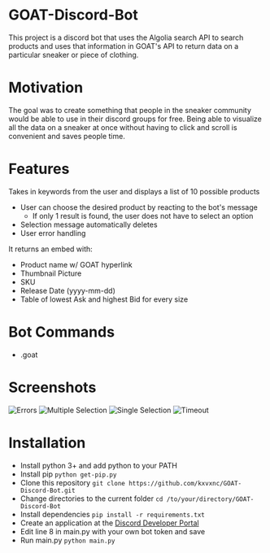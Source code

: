 # GOAT-Discord-Bot
This project is a discord bot that uses the Algolia search API to search products and uses that information in GOAT's API to return data on a particular sneaker or piece of clothing.

# Motivation
The goal was to create something that people in the sneaker community would be able to use in their discord groups for free. Being able to visualize all the data on a sneaker at once without having to click and scroll is convenient and saves people time.

# Features
Takes in keywords from the user and displays a list of 10 possible products
- User can choose the desired product by reacting to the bot's message
  - If only 1 result is found, the user does not have to select an option
- Selection message automatically deletes
- User error handling

It returns an embed with:
- Product name w/ GOAT hyperlink
- Thumbnail Picture
- SKU
- Release Date (yyyy-mm-dd)
- Table of lowest Ask and highest Bid for every size

# Bot Commands
- .goat <keywords here>

# Screenshots
![Errors](https://github.com/kxvxnc/images/blob/master/goaterror.PNG)
![Multiple Selection](https://github.com/kxvxnc/images/blob/master/goatmulti.PNG)
![Single Selection](https://github.com/kxvxnc/images/blob/master/goatsingle.PNG)
![Timeout](https://github.com/kxvxnc/images/blob/master/goattimeout.PNG)

# Installation
- Install python 3+ and add python to your PATH
- Install pip `python get-pip.py`
- Clone this repository `git clone https://github.com/kxvxnc/GOAT-Discord-Bot.git`
- Change directories to the current folder `cd /to/your/directory/GOAT-Discord-Bot`
- Install dependencies `pip install -r requirements.txt`
- Create an application at the [Discord Developer Portal](https://discord.com/developers/applications)
- Edit line 8 in main.py with your own bot token and save
- Run main.py `python main.py`